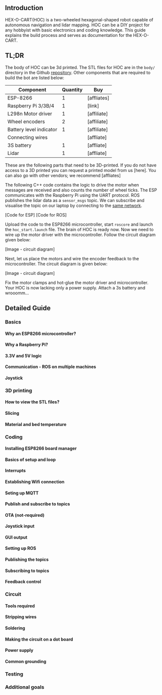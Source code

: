 ## Introduction
HEX-O-CART(HOC) is a two-wheeled hexagonal-shaped robot capable of autonomous navigation and lidar mapping. HOC can be a DIY project for any hobbyist with basic electronics and coding knowledge. This guide explains the build process and serves as documentation for the HEX-O-CART.

## TL;DR
The body of HOC can be 3d printed. The STL files for HOC are in the `body/` directory in the Github [repository](https://github.com/tsadarsh/hex-o-kart). Other components that are required to build the bot are listed below:

| Component | Quantity | Buy            |
| ------------ | --------- | ---------- |
| ESP-8266 | 1 | [affliates] |
| Raspberry Pi 3/3B/4 | 1 | [link] |
| L298n Motor driver | 1 | [affiliate] |
| Wheel encoders | 2 | [affiliate] |
| Battery level indicator | 1 | [affiliate] |
| Connecting wires |  | [affliate]|
| 3S battery | 1 | [affliate] |
| Lidar | 1 | [affliate] |

These are the following parts that need to be 3D-printed. If you do not have access to a 3D printed you can request a printed model from us [here]. You can also go with other vendors; we recommend [affliates]

The following C++ code contains the logic to drive the motor when messages are received and also counts the number of wheel ticks. The ESP communicates with the Raspberry Pi using the UART protocol. ROS publishes the lidar data as a `sensor_msgs` topic. We can subscribe and visualise the topic on our laptop by connecting to the [same network](ros-on-multiple-machines).

[Code for ESP]
[Code for ROS]

Upload the code to the ESP8266 microcontroller, start `roscore` and launch the `hoc_start.launch` file. The brain of HOC is ready now. Now we need to wire up the motor driver with the microcontroller. Follow the circuit diagram given below:

[Image - circuit diagram]

Next, let us place the motors and wire the encoder feedback to the microcontroller. The circuit diagram is given below:

[Image - circuit diagram]

Fix the motor clamps and hot-glue the motor driver and microcontroller. Your HOC is now lacking only a power supply. Attach a 3s battery and wrooomm...

## Detailed Guide

### Basics
#### Why an ESP8266 microcontroller?
#### Why a Raspberry Pi?
#### 3.3V and 5V logic
#### Communication - ROS on multiple machines
#### Joystick

### 3D printing
#### How to view the STL files?
#### Slicing
#### Material and bed temperature

### Coding
#### Installing ESP8266 board manager
#### Basics of setup and loop
#### Interrupts
#### Establishing Wifi connection
#### Seting up MQTT
#### Publish and subscribe to topics
#### OTA (not-required)
#### Joystick input
#### GUI output
#### Setting up ROS
#### Publishing the topics
#### Subscribing to topics
#### Feedback control

### Circuit
#### Tools required
#### Stripping wires
#### Soldering
#### Making the circuit on a dot board
#### Power supply
#### Common grounding

### Testing
### Additional goals
